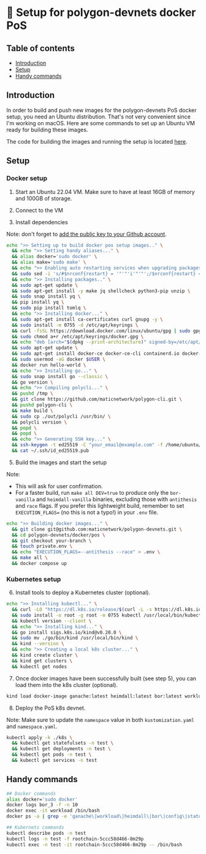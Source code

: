 # 🐳 Setup for polygon-devnets docker PoS

## Table of contents

- [Introduction](#introduction)
- [Setup](#setup)
- [Handy commands](#handy-commands)

## Introduction

In order to build and push new images for the polygon-devnets PoS docker setup, you need an Ubuntu distribution. That's not very convenient since I'm working on macOS. Here are some commands to set up an Ubuntu VM ready for building these images.

The code for building the images and running the setup is located [here](https://github.com/maticnetwork/polygon-devnets/tree/main/docker/pos).

## Setup

### Docker setup

1. Start an Ubuntu 22.04 VM. Make sure to have at least 16GB of memory and 100GB of storage.

2. Connect to the VM

3. Install dependencies

Note: don't forget to [add the public key to your Github account](https://github.com/settings/ssh/new).

```sh
echo ">> Setting up to build docker pos setup images.." \
  && echo ">> Setting handy aliases..." \
  && alias docker='sudo docker' \
  && alias make='sudo make' \
  && echo ">> Enabling auto restarting services when upgrading packages.." \
  && sudo sed -i 's/#$nrconf{restart} = '"'"'i'"'"';/$nrconf{restart} = '"'"'a'"'"';/g' /etc/needrestart/needrestart.conf \
  && echo ">> Installing packages.." \
  && sudo apt-get update \
  && sudo apt-get install -y make jq shellcheck python3-pip unzip \
  && sudo snap install yq \
  && pip install yq \
  && sudo pip install tomlq \
  && echo ">> Installing docker..." \
  && sudo apt-get install ca-certificates curl gnupg -y \
  && sudo install -m 0755 -d /etc/apt/keyrings \
  && curl -fsSL https://download.docker.com/linux/ubuntu/gpg | sudo gpg --dearmor -o /etc/apt/keyrings/docker.gpg \
  && sudo chmod a+r /etc/apt/keyrings/docker.gpg \
  && echo "deb [arch="$(dpkg --print-architecture)" signed-by=/etc/apt/keyrings/docker.gpg] https://download.docker.com/linux/ubuntu "$(. /etc/os-release && echo "$VERSION_CODENAME")" stable" | sudo tee /etc/apt/sources.list.d/docker.list > /dev/null \
  && sudo apt-get update \
  && sudo apt-get install docker-ce docker-ce-cli containerd.io docker-buildx-plugin docker-compose-plugin -y \
  && sudo usermod -aG docker $USER \
  && docker run hello-world \
  && echo ">> Installing go..." \
  && sudo snap install go --classic \
  && go version \
  && echo ">> Compiling polycli..." \
  && pushd /tmp \
  && git clone https://github.com/maticnetwork/polygon-cli.git \
  && pushd polygon-cli \
  && make build \
  && sudo cp ./out/polycli /usr/bin/ \
  && polycli version \
  && popd \
  && popd \
  && echo ">> Generating SSH key..." \
  && ssh-keygen -t ed25519 -C "your_email@example.com" -f /home/ubuntu/.ssh/id_ed25519 -N "" \
  && cat ~/.ssh/id_ed25519.pub
```

5. Build the images and start the setup

Note:

- This will ask for user confirmation.
- For a faster build, run `make all DEV=true` to produce only the `bor-vanilla` and `heimdall-vanilla` binaries, excluding those with `antithesis` and `race` flags. If you prefer this lightweight build, remember to set `EXECUTION_FLAGS=` (no this is not a typo!) in your `.env` file.

```sh
echo ">> Building docker images..." \
  && git clone git@github.com:maticnetwork/polygon-devnets.git \
  && cd polygon-devnets/docker/pos \
  && git checkout your-branch \
  && touch private.env \
  && echo "EXECUTION_FLAGS=--antithesis --race" > .env \
  && make all \
  && docker compose up
```

### Kubernetes setup

6. Install tools to deploy a Kubernetes cluster (optional).

```bash
echo ">> Installing kubectl..." \
  && curl -LO "https://dl.k8s.io/release/$(curl -L -s https://dl.k8s.io/release/stable.txt)/bin/linux/amd64/kubectl" \
  && sudo install -o root -g root -m 0755 kubectl /usr/local/bin/kubectl \
  && kubectl version --client \
  && echo ">> Installing kind..." \
  && go install sigs.k8s.io/kind@v0.20.0 \
  && sudo mv ./go/bin/kind /usr/local/bin/kind \
  && kind --version \
  && echo ">> Creating a local k8s cluster..." \
  && kind create cluster \
  && kind get clusters \
  && kubectl get nodes
```

7. Once docker images have been successfully built (see step 5), you can load them into the k8s cluster (optional).

```bash
kind load docker-image ganache:latest heimdall:latest bor:latest workload:latest status:latest
```

8. Deploy the PoS k8s devnet.

Note: Make sure to update the `namespace` value in both `kustomization.yaml` and `namespace.yaml`.

```bash
kubectl apply -k ./k8s \
  && kubectl get statefulsets -n test \
  && kubectl get deployments -n test \
  && kubectl get pods -n test \
  && kubectl get services -n test
```

## Handy commands

```sh
## Docker commands
alias docker='sudo docker'
docker logs bor_3 -f -n 10
docker exec -it workload /bin/bash
docker ps -a | grep -e 'ganache\|workload\|heimdall\|bor\|config\|status' | awk '{print $1}' | xargs -I xxx docker rm xxx

## Kubernets commands
kubectl describe pods -n test
kubectl logs -n test -f rootchain-5ccc58d466-8m29p
kubectl exec -n test -it rootchain-5ccc58d466-8m29p -- /bin/bash
```
